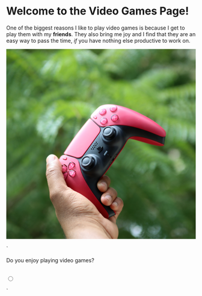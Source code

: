# Welcome to the Video Games Page!
One of the biggest reasons I like to play video games is because I get to play
them with my **friends**. They also bring me joy and I find that they are an easy
way to pass the time, *if* you have nothing else productive to work on.

![GamingPicture](GamingPicture.jpg)

`
<!DOCTYPE html>
<html>
<head>
<meta charset="UTF-8">
</head>
<body>
<p>Do you enjoy playing video games?<p><br>
<input type="radio"

</body>

`
